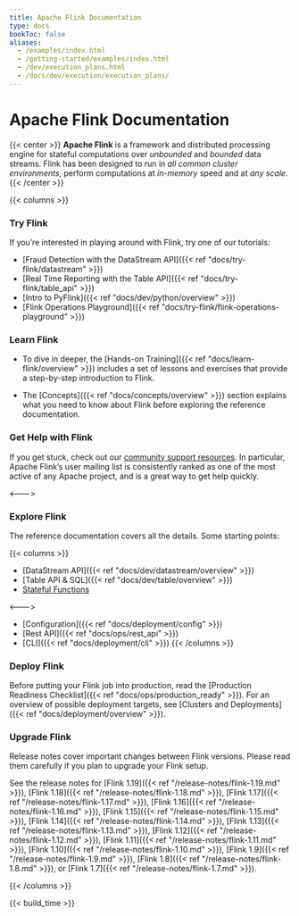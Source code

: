 ```yaml
---
title: Apache Flink Documentation 
type: docs
bookToc: false
aliases:
  - /examples/index.html
  - /getting-started/examples/index.html
  - /dev/execution_plans.html
  - /docs/dev/execution/execution_plans/
---
```

<!--
Licensed to the Apache Software Foundation (ASF) under one
or more contributor license agreements.  See the NOTICE file
distributed with this work for additional information
regarding copyright ownership.  The ASF licenses this file
to you under the Apache License, Version 2.0 (the
"License"); you may not use this file except in compliance
with the License.  You may obtain a copy of the License at

  http://www.apache.org/licenses/LICENSE-2.0

Unless required by applicable law or agreed to in writing,
software distributed under the License is distributed on an
"AS IS" BASIS, WITHOUT WARRANTIES OR CONDITIONS OF ANY
KIND, either express or implied.  See the License for the
specific language governing permissions and limitations
under the License.
-->

# Apache Flink Documentation

{{< center >}}
**Apache Flink** is a framework and distributed processing engine for stateful computations over *unbounded* and *bounded* data streams. Flink has been designed to run in *all common cluster environments*, perform computations at *in-memory* speed and at *any scale*.
{{< /center >}}

{{< columns >}}

### Try Flink

If you’re interested in playing around with Flink, try one of our tutorials:

* [Fraud Detection with the DataStream API]({{< ref "docs/try-flink/datastream" >}})
* [Real Time Reporting with the Table API]({{< ref "docs/try-flink/table_api" >}})
* [Intro to PyFlink]({{< ref "docs/dev/python/overview" >}})
* [Flink Operations Playground]({{< ref "docs/try-flink/flink-operations-playground" >}})

### Learn Flink

* To dive in deeper, the [Hands-on Training]({{< ref "docs/learn-flink/overview" >}}) includes a set of lessons and exercises that provide a step-by-step introduction to Flink.

* The [Concepts]({{< ref "docs/concepts/overview" >}}) section explains what you need to know about Flink before exploring the reference documentation.

### Get Help with Flink

If you get stuck, check out our [community support resources](https://flink.apache.org/community.html). In particular, Apache Flink’s user mailing list is consistently ranked as one of the most active of any Apache project, and is a great way to get help quickly.

<--->

### Explore Flink

The reference documentation covers all the details. Some starting points:

{{< columns >}}
* [DataStream API]({{< ref "docs/dev/datastream/overview" >}})
* [Table API & SQL]({{< ref "docs/dev/table/overview" >}})
* [Stateful Functions](https://nightlies.apache.org/flink/flink-statefun-docs-stable/)

<--->

* [Configuration]({{< ref "docs/deployment/config" >}})
* [Rest API]({{< ref "docs/ops/rest_api" >}})
* [CLI]({{< ref "docs/deployment/cli" >}})
{{< /columns >}}

### Deploy Flink

Before putting your Flink job into production, read the [Production Readiness Checklist]({{< ref "docs/ops/production_ready" >}}).
For an overview of possible deployment targets, see [Clusters and Deployments]({{< ref "docs/deployment/overview" >}}).

### Upgrade Flink

Release notes cover important changes between Flink versions. Please read them carefully if you plan to upgrade your Flink setup.

<!--
For some reason Hugo will only allow linking to the 
release notes if there is a leading '/' and file extension.
-->
See the release notes for
[Flink 1.19]({{< ref "/release-notes/flink-1.19.md" >}}),
[Flink 1.18]({{< ref "/release-notes/flink-1.18.md" >}}),
[Flink 1.17]({{< ref "/release-notes/flink-1.17.md" >}}),
[Flink 1.16]({{< ref "/release-notes/flink-1.16.md" >}}), 
[Flink 1.15]({{< ref "/release-notes/flink-1.15.md" >}}), 
[Flink 1.14]({{< ref "/release-notes/flink-1.14.md" >}}), 
[Flink 1.13]({{< ref "/release-notes/flink-1.13.md" >}}), 
[Flink 1.12]({{< ref "/release-notes/flink-1.12.md" >}}), 
[Flink 1.11]({{< ref "/release-notes/flink-1.11.md" >}}), 
[Flink 1.10]({{< ref "/release-notes/flink-1.10.md" >}}), 
[Flink 1.9]({{< ref "/release-notes/flink-1.9.md" >}}), 
[Flink 1.8]({{< ref "/release-notes/flink-1.8.md" >}}), or 
[Flink 1.7]({{< ref "/release-notes/flink-1.7.md" >}}).

{{< /columns >}}

{{< build_time >}}
